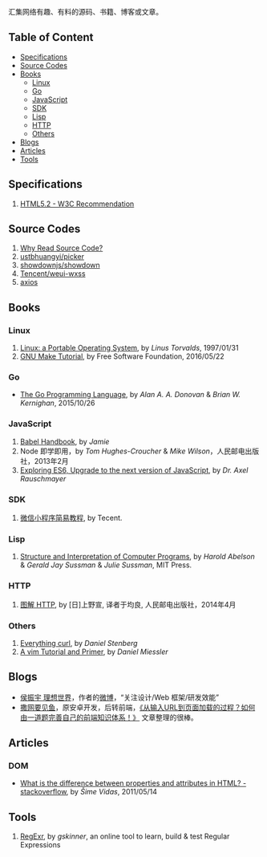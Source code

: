 汇集网络有趣、有料的源码、书籍、博客或文章。

## Table of Content

- [Specifications](#specifications)
- [Source Codes](#source-codes)
- [Books](#books)
  - [Linux](#linux)
  - [Go](#go)
  - [JavaScript](#javascript)
  - [SDK](#sdk)
  - [Lisp](#lisp)
  - [HTTP](#http)
  - [Others](#others)
- [Blogs](#blogs)
- [Articles](#articles)
- [Tools](#tools)

## Specifications

1. [HTML5.2 - W3C Recommendation](https://www.w3.org/TR/html/)

## Source Codes

1. [Why Read Source Code?](./source-code/README.md)
1. [ustbhuangyi/picker](./source-code/ustbhuangyi/picker/README.md)
1. [showdownjs/showdown](./source-code/showdownjs/showdown/README.md)
1. [Tencent/weui-wxss](./source-code/tencent/weui-wxss/README.md)
1. [axios](./source-code/axios/README.md)

## Books

### Linux

1. [Linux: a Portable Operating System](https://www.cs.helsinki.fi/u/kutvonen/index_files/linus.pdf), by *Linus Torvalds*, 1997/01/31
1. [GNU Make Tutorial](http://www.gnu.org/software/make/manual/html_node/index.html), by Free Software Foundation, 2016/05/22

### Go

- [The Go Programming Language](http://www.gopl.io/), by *Alan A. A. Donovan* & *Brian W. Kernighan*, 2015/10/26

### JavaScript

1. [Babel Handbook](https://github.com/jamiebuilds/babel-handbook), by *Jamie*
1. Node 即学即用，by *Tom Hughes-Croucher* & *Mike Wilson*，人民邮电出版社，2013年2月
1. [Exploring ES6, Upgrade to the next version of JavaScript](http://exploringjs.com/es6/index.html), by *Dr. Axel Rauschmayer*

### SDK

1. [微信小程序简易教程](https://mp.weixin.qq.com/debug/wxadoc/dev/index.html), by Tecent.

### Lisp

1. [Structure and Interpretation of Computer Programs](https://mitpress.mit.edu/sicp/full-text/book/book.html), by *Harold Abelson* & *Gerald Jay Sussman* & *Julie Sussman*, MIT Press.

### HTTP

1. [图解 HTTP](https://book.douban.com/subject/25863515/), by [日]上野宣, 译者于均良, 人民邮电出版社，2014年4月

### Others

1. [Everything curl](https://ec.haxx.se/), by *Daniel Stenberg*
1. [A vim Tutorial and Primer](https://danielmiessler.com/study/vim/), by *Daniel Miessler*

## Blogs

- [侯振宇 理想世界](http://www.cnblogs.com/sskyy/)，作者的[微博](https://weibo.com/u/1856964593)，“关注设计/Web 框架/研发效能”
- [撒网要见鱼](http://www.dailichun.com)，原安卓开发，后转前端，[《从输入URL到页面加载的过程？如何由一道题完善自己的前端知识体系！》](http://www.dailichun.com/2018/03/12/whenyouenteraurl.html) 文章整理的很棒。

## Articles

### DOM

- [What is the difference between properties and attributes in HTML? - stackoverflow](https://stackoverflow.com/questions/6003819/what-is-the-difference-between-properties-and-attributes-in-html), by *Šime Vidas*, 2011/05/14

## Tools

1. [RegExr](https://regexr.com/), by *gskinner*, an online tool to learn, build & test Regular Expressions
